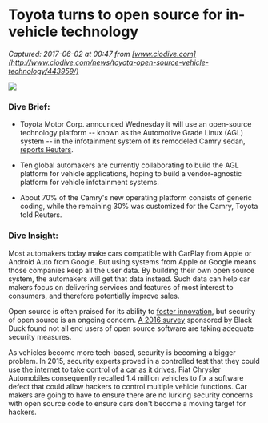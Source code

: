 # Toyota turns to open source for in-vehicle technology

_Captured: 2017-06-02 at 00:47 from [www.ciodive.com](http://www.ciodive.com/news/toyota-open-source-vehicle-technology/443959/)_

![](http://www.ciodive.com/user_media/cache/9f/3c/9f3c276f51663a66325d14c77ba1dfd4.jpg)

### Dive Brief:

  * Toyota Motor Corp. announced Wednesday it will use an open-source technology platform -- known as the Automotive Grade Linux (AGL) system -- in the infotainment system of its remodeled Camry sedan, [reports Reuters](http://www.reuters.com/article/us-toyota-tech-idUSKBN18R1CW?feedType=RSS&feedName=technologyNews&utm_source=feedburner&utm_medium=feed&utm_campaign=Feed%3A+reuters%2FtechnologyNews+%28Reuters+Technology+News%29). 

  * Ten global automakers are currently collaborating to build the AGL platform for vehicle applications, hoping to build a vendor-agnostic platform for vehicle infotainment systems. 

  * About 70% of the Camry's new operating platform consists of generic coding, while the remaining 30% was customized for the Camry, Toyota told Reuters. 

### Dive Insight:

Most automakers today make cars compatible with CarPlay from Apple or Android Auto from Google. But using systems from Apple or Google means those companies keep all the user data. By building their own open source system, the automakers will get that data instead. Such data can help car makers focus on delivering services and features of most interest to consumers, and therefore potentially improve sales.

Open source is often praised for its ability to [foster innovation](http://www.ciodive.com/news/the-biggest-misconception-about-open-source-its-free/442874/), but security of open source is an ongoing concern. [A 2016 survey](https://www.blackducksoftware.com/2016-future-of-open-source) sponsored by Black Duck found not all end users of open source software are taking adequate security measures.

As vehicles become more tech-based, security is becoming a bigger problem. In 2015, security experts proved in a controlled test that they could [use the internet to take control of a car as it drives](http://www.ciodive.com/news/will-car-hacking-replace-carjacking/402669/). Fiat Chrysler Automobiles consequently recalled 1.4 million vehicles to fix a software defect that could allow hackers to control multiple vehicle functions. Car makers are going to have to ensure there are no lurking security concerns with open source code to ensure cars don't become a moving target for hackers.
